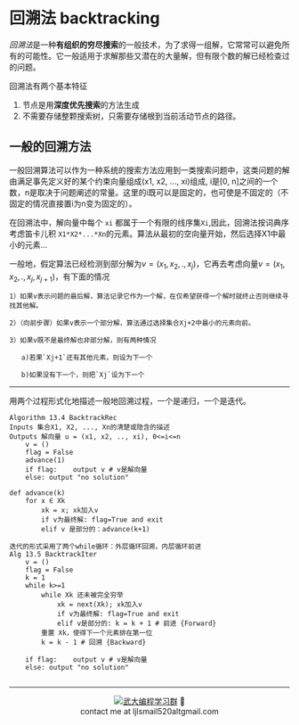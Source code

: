 # 回溯法 backtracking

*回溯法*是一种**有组织的穷尽搜索**的一般技术，为了求得一组解，它常常可以避免所有的可能性。它一般适用于求解那些又潜在的大量解，但有限个数的解已经检查过的问题。

回溯法有两个基本特征

1. 节点是用**深度优先搜索**的方法生成
2. 不需要存储整颗搜索树，只需要存储根到当前活动节点的路径。

## 一般的回溯方法

一般回溯算法可以作为一种系统的搜索方法应用到一类搜索问题中，这类问题的解由满足事先定义好的某个约束向量组成(x1, x2, ..., xi)组成, i是[0, n]之间的一个数，n是取决于问题阐述的常量。这里的i既可以是固定的，也可使是不固定的（不固定的情况直接置i为n变为固定的）。 

在回溯法中，解向量中每个 `xi` 都属于一个有限的线序集`Xi`,因此，回溯法按词典序考虑笛卡儿积 `X1*X2*...*Xn`的元素。算法从最初的空向量开始，然后选择X1中最小的元素...

一般地，假定算法已经检测到部分解为$v = (x_1, x_2, .,x_j)$，它再去考虑向量$v = (x_1, x_2, .,x_j, x_{j+1})​$，有下面的情况

```
1）如果v表示问题的最后解，算法记录它作为一个解，在仅希望获得一个解时就终止否则继续寻找其他解。

2）（向前步骤）如果v表示一个部分解，算法通过选择集合Xj+2中最小的元素向前。

3）如果v既不是最终解也非部分解，则有两种情况

​	a)若果`Xj+1`还有其他元素，则设为下一个 

​	b)如果没有下一个，则把`Xj`设为下一个
```

----

用两个过程形式化地描述一般地回溯过程，一个是递归，一个是迭代。

```
Algorithm 13.4 BacktrackRec
Inputs 集合X1, X2, ..., Xn的清楚或隐含的描述
Outputs 解向量 u = (x1, x2, .., xi), 0<=i<=n
    v = ()
    flag = False
    advance(1)
    if flag:	output v # v是解向量
    else: output "no solution"

def advance(k)
    for x ∈ Xk
        xk = x; xk加入v
        if v为最终解: flag=True and exit
        elif v 是部分的：advance(k+1)
```

```
迭代的形式采用了两个while循环：外层循环回溯，内层循环前进
Alg 13.5 BacktrackIter
    v = ()
    flag = False
    k = 1
    while k>=1
        while Xk 还未被完全穷举
            xk = next(Xk); xk加入v
            if v为最终解: flag=True and exit
            elif v是部分的: k = k + 1 # 前进 {Forward}
        重置 Xk，使得下一个元素排在第一位
        k = k - 1 # 回溯 {Backward}

    if flag:	output v # v是解向量
    else: output "no solution"
    
```



---


<div align=center><a target="_blank" href="https://shang.qq.com/wpa/qunwpa?idkey=3c1fb4fbcc478fd5264a1d29472ae6e7752b5e1bdbab3af31b560766389e27e2"><img border="0" src="https://pub.idqqimg.com/wpa/images/group.png" alt="武大编程学习群" title="武大编程学习群"></a> 🙂 </div>

<div align=center> contact me at ljlsmail520altgmail.com
</div>